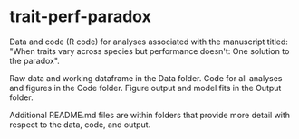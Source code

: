 # trait-perf-paradox

Data and code (R code) for analyses associated with the manuscript titled: "When traits vary across species but performance doesn't: One solution to the paradox".

Raw data and working dataframe in the Data folder. Code for all analyses and figures in the Code folder. Figure output and model fits in the Output folder.

Additional README.md files are within folders that provide more detail with respect to the data, code, and output.
